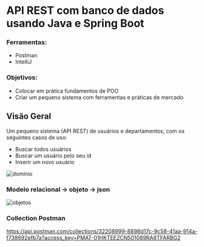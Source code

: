 # API REST com banco de dados usando Java e Spring Boot

### Ferramentas:
- Postman
- IntelliJ

### Objetivos:
- Colocar em prática fundamentos de POO
- Criar um pequeno sistema com ferramentas e práticas de mercado

## Visão Geral
Um pequeno sistema (API REST) de usuários e departamentos, com os seguintes casos de uso:
- Buscar todos usuários
- Buscar um usuário pelo seu id
- Inserir um novo usuário

![dominio](https://github.com/Pedrolmf9/API-REST-Spring-Boot/assets/75872844/094c61f5-f8fe-4b01-b2e7-b011618a119d)
### Modelo relacional -> objeto -> json
![objetos](https://github.com/Pedrolmf9/API-REST-Spring-Boot/assets/75872844/bc64dadd-9754-4283-8134-1012da175829)

### Collection Postman
https://api.postman.com/collections/32208999-8898d17c-9c58-41aa-914a-f738692efb7a?access_key=PMAT-01HKTEEZCN501089RA8TFARBG2
